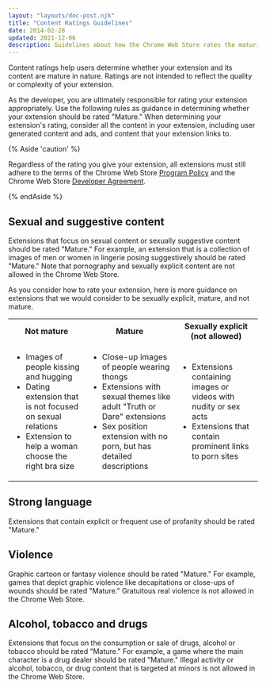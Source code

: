 ```yaml
---
layout: "layouts/doc-post.njk"
title: "Content Ratings Guidelines"
date: 2014-02-28
updated: 2021-12-06
description: Guidelines about how the Chrome Web Store rates the maturity of content.
---
```


Content ratings help users determine whether your extension and its content are mature in nature.
Ratings are not intended to reflect the quality or complexity of your extension.

As the developer, you are ultimately responsible for rating your extension appropriately. Use the
following rules as guidance in determining whether your extension should be rated "Mature." When
determining your extension's rating, consider all the content in your extension, including user
generated content and ads, and content that your extension links to. 

{% Aside 'caution' %}

Regardless of the rating you give your extension, all extensions must still adhere to the terms of
the Chrome Web Store [Program Policy][content-policies] and the Chrome Web Store [Developer
Agreement][developer-agreement].

{% endAside %}

## Sexual and suggestive content

Extensions that focus on sexual content or sexually suggestive content should be rated "Mature." For
example, an extension that is a collection of images of men or women in lingerie posing suggestively
should be rated "Mature." Note that pornography and sexually explicit content are not allowed in the
Chrome Web Store.

As you consider how to rate your extension, here is more guidance on extensions that we would
consider to be sexually explicit, mature, and not mature.

<table><tbody><tr><th>Not mature</th><th>Mature</th><th>Sexually explicit (not
allowed)</th></tr><tr><td><ul><li>Images of people kissing and hugging</li><li>Dating extension that
is not focused on sexual relations</li><li>Extension to help a woman choose the right bra
size</li></ul></td><td><ul><li>Close-up images of people wearing thongs</li><li>Extensions with sexual
themes like adult "Truth or Dare" extensions</li><li>Sex position extension with no porn, but has detailed descriptions</li></ul></td><td><ul><li>Extensions containing images or videos with nudity or sex acts</li><li>Extensions that contain prominent links to porn sites</li></ul></td></tr></tbody></table>

## Strong language

Extensions that contain explicit or frequent use of profanity should be rated "Mature."

## Violence

Graphic cartoon or fantasy violence should be rated "Mature." For example, games that depict graphic
violence like decapitations or close-ups of wounds should be rated "Mature." Gratuitous real
violence is not allowed in the Chrome Web Store.

## Alcohol, tobacco and drugs

Extensions that focus on the consumption or sale of drugs, alcohol or tobacco should be rated
"Mature." For example, a game where the main character is a drug dealer should be rated "Mature."
Illegal activity or alcohol, tobacco, or drug content that is targeted at minors is not allowed in
the Chrome Web Store.

[content-policies]: /docs/webstore/program_policies/#content_policies 
[developer-agreement]:/docs/webstore/terms/
